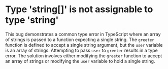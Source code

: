 # Type 'string[]' is not assignable to type 'string'
This bug demonstrates a common type error in TypeScript where an array of strings is passed to a function expecting a single string.
The `greeter` function is defined to accept a single string argument, but the `user` variable is an array of strings.  Attempting to pass `user` to `greeter` results in a type error.
The solution involves either modifying the `greeter` function to accept an array of strings or modifying the `user` variable to hold a single string.